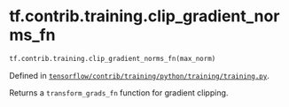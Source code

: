 <div itemscope itemtype="http://developers.google.com/ReferenceObject">
<meta itemprop="name" content="tf.contrib.training.clip_gradient_norms_fn" />
<meta itemprop="path" content="Stable" />
</div>

# tf.contrib.training.clip_gradient_norms_fn

``` python
tf.contrib.training.clip_gradient_norms_fn(max_norm)
```



Defined in [`tensorflow/contrib/training/python/training/training.py`](/code/stable/tensorflow/contrib/training/python/training/training.py).

Returns a `transform_grads_fn` function for gradient clipping.